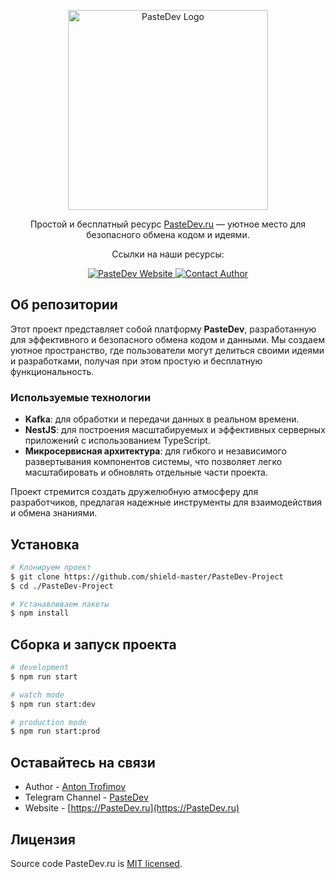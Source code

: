 <p align="center">
  <a href="https://PasteDev.ru/" target="blank">
	  <img src="https://imgur.com/srZ7ywG.png" width="320" alt="PasteDev Logo" />
  </a>
</p>

<p align="center">
Простой и бесплатный ресурс <a href="https://pastedev.ru/" target="_blank">PasteDev.ru</a> — уютное место для безопасного обмена кодом и идеями.
</p>

<p align="center">Ссылки на наши ресурсы:</p>
<p align="center">
	<a href="https://pastedev.ru" target="_blank">
		<img src="https://img.shields.io/badge/Shield_Website-green" alt="PasteDev Website" />
	</a>
<!-- 	<a href="https://shieldprojects.ru" target="_blank">
		<img src="https://img.shields.io/badge/PasteDev_Website-green" alt="Shield Website" />
	</a> -->
	<a href="https://t.me/ShieldDeveloper" target="_blank">
		<img src="https://img.shields.io/badge/Contact_Author-gray" alt="Contact Author" />
	</a>
</p>


## Об репозитории

Этот проект представляет собой платформу **PasteDev**, разработанную для эффективного и безопасного обмена кодом и данными. Мы создаем уютное пространство, где пользователи могут делиться своими идеями и разработками, получая при этом простую и бесплатную функциональность.

### Используемые технологии

- **Kafka**: для обработки и передачи данных в реальном времени.
- **NestJS**: для построения масштабируемых и эффективных серверных приложений с использованием TypeScript.
- **Микросервисная архитектура**: для гибкого и независимого развертывания компонентов системы, что позволяет легко масштабировать и обновлять отдельные части проекта.

Проект стремится создать дружелюбную атмосферу для разработчиков, предлагая надежные инструменты для взаимодействия и обмена знаниями.

## Установка

```bash
# Клонируем проект
$ git clone https://github.com/shield-master/PasteDev-Project
$ cd ./PasteDev-Project

# Устанавливаем пакеты
$ npm install
```

## Сборка и запуск проекта

```bash
# development
$ npm run start

# watch mode
$ npm run start:dev

# production mode
$ npm run start:prod
```

## Оставайтесь на связи

- Author - [Anton Trofimov](https://t.me/ShieldDeveloper)
- Telegram Channel - [PasteDev](https://t.me/PasteDev)
- Website - [https://PasteDev.ru](https://PasteDev.ru)

## Лицензия

Source code PasteDev.ru is [MIT licensed](https://github.com/shield-master/PasteDev-Project/blob/master/LICENSE).

